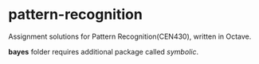 # pattern-recognition

Assignment solutions for Pattern Recognition(CEN430), written in Octave.

**bayes** folder requires additional package called *symbolic*.

